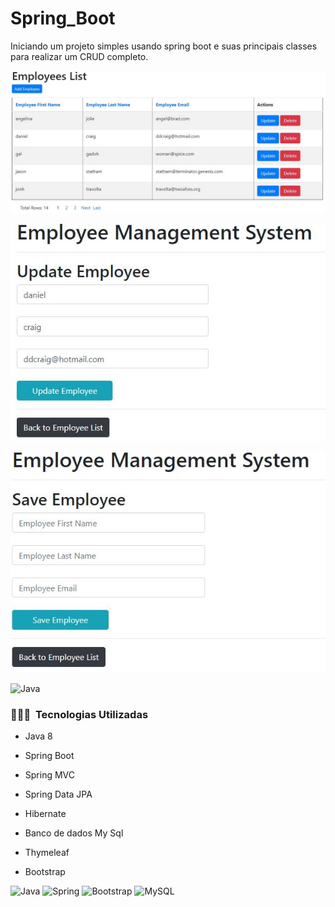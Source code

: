 # Spring_Boot
Iniciando um projeto simples usando spring boot e suas principais classes para realizar um CRUD completo.

![Screenshot](01.png)

![Screenshot](02.png)

![Screenshot](03.png)

![Java](https://img.shields.io/badge/-Java-05122A?style=flat&logo=Java&logoColor=FFA518)&nbsp;

### 👨🏻‍💻 &nbsp;Tecnologias Utilizadas

- Java 8

- Spring Boot

- Spring MVC

- Spring Data JPA

- Hibernate

- Banco de dados My Sql

- Thymeleaf 

- Bootstrap 


<img alt="Java" src="https://img.shields.io/badge/java-%23ED8B00.svg?style=for-the-badge&logo=java&logoColor=white"/> <img alt="Spring" src="https://img.shields.io/badge/spring-%236DB33F.svg?style=for-the-badge&logo=spring&logoColor=white"/> <img alt="Bootstrap" src="https://img.shields.io/badge/bootstrap-%23563D7C.svg?style=for-the-badge&logo=bootstrap&logoColor=white"/> <img alt="MySQL" src="https://img.shields.io/badge/mysql-%2300f.svg?style=for-the-badge&logo=mysql&logoColor=white"/>
	




